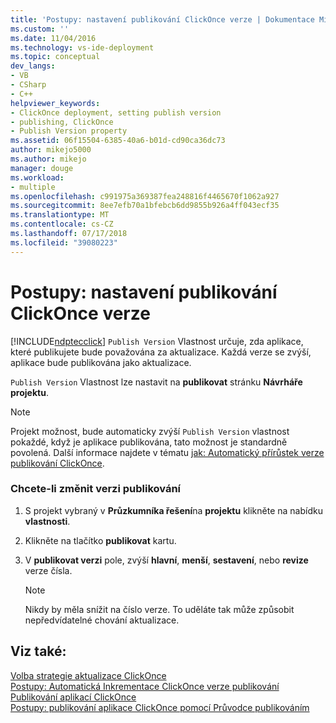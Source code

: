 ```yaml
---
title: 'Postupy: nastavení publikování ClickOnce verze | Dokumentace Microsoftu'
ms.custom: ''
ms.date: 11/04/2016
ms.technology: vs-ide-deployment
ms.topic: conceptual
dev_langs:
- VB
- CSharp
- C++
helpviewer_keywords:
- ClickOnce deployment, setting publish version
- publishing, ClickOnce
- Publish Version property
ms.assetid: 06f15504-6385-40a6-b01d-cd90ca36dc73
author: mikejo5000
ms.author: mikejo
manager: douge
ms.workload:
- multiple
ms.openlocfilehash: c991975a369387fea248816f4465670f1062a927
ms.sourcegitcommit: 8ee7efb70a1bfebcb6dd9855b926a4ff043ecf35
ms.translationtype: MT
ms.contentlocale: cs-CZ
ms.lasthandoff: 07/17/2018
ms.locfileid: "39080223"
---
```

# <a name="how-to-set-the-clickonce-publish-version"></a>Postupy: nastavení publikování ClickOnce verze
[!INCLUDE[ndptecclick](../deployment/includes/ndptecclick_md.md)] `Publish Version` Vlastnost určuje, zda aplikace, které publikujete bude považována za aktualizace. Každá verze se zvýší, aplikace bude publikována jako aktualizace.  
  
 `Publish Version` Vlastnost lze nastavit na **publikovat** stránku **Návrháře projektu**.  
  
> [!NOTE]
>  Projekt možnost, bude automaticky zvýší `Publish Version` vlastnost pokaždé, když je aplikace publikována, tato možnost je standardně povolená. Další informace najdete v tématu [jak: Automatický přírůstek verze publikování ClickOnce](../deployment/how-to-automatically-increment-the-clickonce-publish-version.md).  
  
### <a name="to-change-the-publish-version"></a>Chcete-li změnit verzi publikování  
  
1.  S projekt vybraný v **Průzkumníka řešení**na **projektu** klikněte na nabídku **vlastnosti**.  
  
2.  Klikněte na tlačítko **publikovat** kartu.  
  
3.  V **publikovat verzi** pole, zvýší **hlavní**, **menší**, **sestavení**, nebo **revize** verze čísla.  
  
    > [!NOTE]
    >  Nikdy by měla snížit na číslo verze. To uděláte tak může způsobit nepředvídatelné chování aktualizace.  
  
## <a name="see-also"></a>Viz také:  
 [Volba strategie aktualizace ClickOnce](../deployment/choosing-a-clickonce-update-strategy.md)   
 [Postupy: Automatická Inkrementace ClickOnce verze publikování](../deployment/how-to-automatically-increment-the-clickonce-publish-version.md)   
 [Publikování aplikací ClickOnce](../deployment/publishing-clickonce-applications.md)   
 [Postupy: publikování aplikace ClickOnce pomocí Průvodce publikováním](../deployment/how-to-publish-a-clickonce-application-using-the-publish-wizard.md)